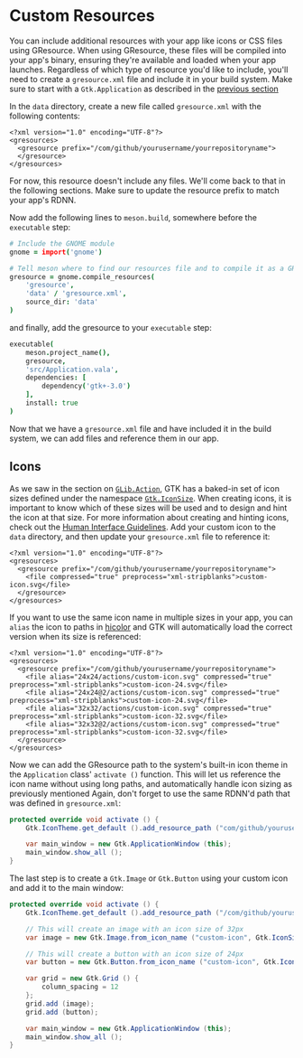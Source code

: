# Custom Resources

You can include additional resources with your app like icons or CSS files using GResource. When using GResource, these files will be compiled into your app's binary, ensuring they're available and loaded when your app launches. Regardless of which type of resource you'd like to include, you'll need to create a `gresource.xml` file and include it in your build system. Make sure to start with a `Gtk.Application` as described in the [previous section](../writing-apps/our-first-app/the-build-system.md)

In the `data` directory, create a new file called `gresource.xml` with the following contents:

```markup
<?xml version="1.0" encoding="UTF-8"?>
<gresources>
  <gresource prefix="/com/github/yourusername/yourrepositoryname">
  </gresource>
</gresources>
```

For now, this resource doesn't include any files. We'll come back to that in the following sections. Make sure to update the resource prefix to match your app's RDNN.

Now add the following lines to `meson.build`, somewhere before the `executable` step:

```coffeescript
# Include the GNOME module
gnome = import('gnome')

# Tell meson where to find our resources file and to compile it as a GResource
gresource = gnome.compile_resources(
    'gresource',
    'data' / 'gresource.xml',
    source_dir: 'data'
)
```

and finally, add the gresource to your `executable` step:

```coffeescript
executable(
    meson.project_name(),
    gresource,
    'src/Application.vala',
    dependencies: [
        dependency('gtk+-3.0')
    ],
    install: true
)
```

Now that we have a `gresource.xml` file and have included it in the build system, we can add files and reference them in our app.

## Icons

As we saw in the section on [`GLib.Action`](actions.md), GTK has a baked-in set of icon sizes defined under the namespace [`Gtk.IconSize`](https://valadoc.org/gtk+-3.0/Gtk.IconSize.html). When creating icons, it is important to know which of these sizes will be used and to design and hint the icon at that size. For more information about creating and hinting icons, check out the [Human Interface Guidelines](https://docs.elementary.io/hig/reference/iconography#size). Add your custom icon to the `data` directory, and then update your `gresource.xml` file to reference it:

```markup
<?xml version="1.0" encoding="UTF-8"?>
<gresources>
  <gresource prefix="/com/github/yourusername/yourrepositoryname">
    <file compressed="true" preprocess="xml-stripblanks">custom-icon.svg</file>
  </gresource>
</gresources>
```

If you want to use the same icon name in multiple sizes in your app, you can `alias` the icon to paths in [hicolor](https://specifications.freedesktop.org/icon-theme-spec/latest/ar01s03.html) and GTK will automatically load the correct version when its size is referenced:

```markup
<?xml version="1.0" encoding="UTF-8"?>
<gresources>
  <gresource prefix="/com/github/yourusername/yourrepositoryname">
    <file alias="24x24/actions/custom-icon.svg" compressed="true" preprocess="xml-stripblanks">custom-icon-24.svg</file>
    <file alias="24x24@2/actions/custom-icon.svg" compressed="true" preprocess="xml-stripblanks">custom-icon-24.svg</file>
    <file alias="32x32/actions/custom-icon.svg" compressed="true" preprocess="xml-stripblanks">custom-icon-32.svg</file>
    <file alias="32x32@2/actions/custom-icon.svg" compressed="true" preprocess="xml-stripblanks">custom-icon-32.svg</file>
  </gresource>
</gresources>
```

Now we can add the GResource path to the system's built-in icon theme in the `Application` class' `activate ()` function. This will let us reference the icon name without using long paths, and automatically handle icon sizing as previously mentioned Again, don't forget to use the same RDNN'd path that was defined in `gresource.xml`:

```csharp
protected override void activate () {
    Gtk.IconTheme.get_default ().add_resource_path ("com/github/yourusername/yourrepositoryname");

    var main_window = new Gtk.ApplicationWindow (this);
    main_window.show_all ();
}
```

The last step is to create a `Gtk.Image` or `Gtk.Button` using your custom icon and add it to the main window:

```csharp
protected override void activate () {
    Gtk.IconTheme.get_default ().add_resource_path ("/com/github/yourusername/yourrepositoryname");

    // This will create an image with an icon size of 32px
    var image = new Gtk.Image.from_icon_name ("custom-icon", Gtk.IconSize.DND);

    // This will create a button with an icon size of 24px
    var button = new Gtk.Button.from_icon_name ("custom-icon", Gtk.IconSize.LARGE_TOOLBAR);

    var grid = new Gtk.Grid () {
        column_spacing = 12
    };
    grid.add (image);
    grid.add (button);

    var main_window = new Gtk.ApplicationWindow (this);
    main_window.show_all ();
}
```

